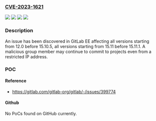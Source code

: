 ### [CVE-2023-1621](https://cve.mitre.org/cgi-bin/cvename.cgi?name=CVE-2023-1621)
![](https://img.shields.io/static/v1?label=Product&message=GitLab&color=blue)
![](https://img.shields.io/static/v1?label=Version&message=%3E%3D12.0%2C%20%3C15.10.5%20&color=brightgreen)
![](https://img.shields.io/static/v1?label=Version&message=%3E%3D15.11%2C%20%3C15.11.1%20&color=brightgreen)
![](https://img.shields.io/static/v1?label=Vulnerability&message=Missing%20authorization%20in%20GitLab&color=brightgreen)

### Description

An issue has been discovered in GitLab EE affecting all versions starting from 12.0 before 15.10.5, all versions starting from 15.11 before 15.11.1. A malicious group member may continue to commit to projects even from a restricted IP address.

### POC

#### Reference
- https://gitlab.com/gitlab-org/gitlab/-/issues/399774

#### Github
No PoCs found on GitHub currently.


